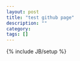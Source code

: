```yaml
---
layout: post
title: "test github page"
description: ""
category: 
tags: []
---
```

{% include JB/setup %}
